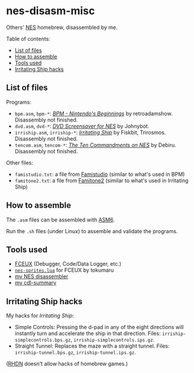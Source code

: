 # nes-disasm-misc
Others' [NES](https://en.wikipedia.org/wiki/Nintendo_Entertainment_System) homebrew, disassembled by me.

Table of contents:
* [List of files](#list-of-files)
* [How to assemble](#how-to-assemble)
* [Tools used](#tools-used)
* [Irritating Ship hacks](#irritating-ship-hacks)

## List of files
Programs:
* `bpm.asm`, `bpm-*`: *[BPM - Nintendo's Beginnings](https://retroadamshow.itch.io/bpm-nintendos-beginnings)* by retroadamshow. Disassembly not finished.
* `dvd.asm`, `dvd-*`: *[DVD Screensaver for NES](https://johnybot.itch.io/nes-dvd-screensaver)* by Johnybot.
* `irriship.asm`, `irriship-*`: *[Irritating Ship](https://fiskbit.itch.io/irritating-ship)* by Fiskbit, Trirosmos. Disassembly not finished.
* `tencom.asm`, `tencom-*`: *[The Ten Commandments on NES](https://debiru.itch.io/the-ten-commandments-on-nes)* by Debiru. Disassembly not finished.

Other files:
* `famistudio.txt`: a file from [Famistudio](https://github.com/BleuBleu/FamiStudio) (similar to what's used in BPM)
* `famitone2.txt`: a file from [Famitone2](https://shiru.untergrund.net/code.shtml) (similar to what's used in Irritating Ship)

## How to assemble
The `.asm` files can be assembled with [ASM6](https://www.romhacking.net/utilities/674/).

Run the `.sh` files (under Linux) to assemble and validate the programs.

## Tools used
* [FCEUX](https://fceux.com/web/home.html) (Debugger, Code/Data Logger, etc.)
* [`nes-sprites.lua`](https://forums.nesdev.org/viewtopic.php?f=2&t=13255) for FCEUX by tokumaru
* [my NES disassembler](https://github.com/qalle2/nes-disasm)
* [my cdl-summary](https://github.com/qalle2/cdl-summary)

## Irritating Ship hacks
My hacks for *Irritating Ship*:
* Simple Controls: Pressing the d-pad in any of the eight directions will
instantly turn and accelerate the ship in that direction. Files:
`irriship-simplecontrols.bps.gz`, `irriship-simplecontrols.ips.gz`.
* Straight Tunnel: Replaces the maze with a straight tunnel. Files:
`irriship-tunnel.bps.gz`, `irriship-tunnel.ips.gz`.

([RHDN](https://www.romhacking.net) doesn't allow hacks of homebrew games.)
